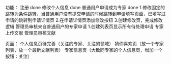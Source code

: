 功能：
    注册  done
    修改个人信息  done
    普通用户申请成为专家  done
        1.修改固定的跳转为条件跳转，当普通用户没有提交申请的时候跳转到申请填写页面，已填写过申请的跳转到申请详情页
        2.在申请详情页添加修改按钮
        3.创建修改页，完成修改逻辑
    管理员审核来自普通用户的专家申请
        1.创建列表页显示所有待处理申请
    专家上传文献
    管理员审核文献



页面：
    个人信息页待完善（关注的专家、关注的领域）
    猜你喜欢页（放一个专家列表，放一个最新文献列表）
    专家信息页（大致同专家的个人信息页，增加一个按钮：关注）
    